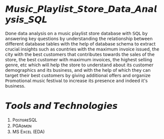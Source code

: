 # 𝙈𝙪𝙨𝙞𝙘_𝙋𝙡𝙖𝙮𝙡𝙞𝙨𝙩_𝙎𝙩𝙤𝙧𝙚_𝘿𝙖𝙩𝙖_𝘼𝙣𝙖𝙡𝙮𝙨𝙞𝙨_𝙎𝙌𝙇

𝖣𝗈𝗇𝖾 𝖽𝖺𝗍𝖺 𝖺𝗇𝖺𝗅𝗒𝗌𝗂𝗌 𝗈𝗇 𝖺 𝗆𝗎𝗌𝗂𝖼 𝗉𝗅𝖺𝗒𝗅𝗂𝗌𝗍 𝗌𝗍𝗈𝗋𝖾 𝖽𝖺𝗍𝖺𝖻𝖺𝗌𝖾 𝗐𝗂𝗍𝗁 𝖲𝖰𝖫 𝖻𝗒 𝖺𝗇𝗌𝗐𝖾𝗋𝗂𝗇𝗀 𝗄𝖾𝗒 𝗊𝗎𝖾𝗌𝗍𝗂𝗈𝗇𝗌 𝖻𝗒 𝗎𝗇𝖽𝖾𝗋𝗌𝗍𝖺𝗇𝖽𝗂𝗇𝗀 𝗍𝗁𝖾 𝗋𝖾𝗅𝖺𝗍𝗂𝗈𝗇𝗌𝗁𝗂p 𝖻𝖾𝗍𝗐𝖾𝖾𝗇 𝖽𝗂𝖿𝖿𝖾𝗋𝖾𝗇𝗍 𝖽𝖺𝗍𝖺𝖻𝖺𝗌𝖾 𝗍𝖺𝖻𝗅𝖾𝗌 𝗐𝗂𝗍𝗁 𝗍𝗁𝖾 𝗁𝖾𝗅𝗉 𝗈𝖿 𝖽𝖺𝗍𝖺𝖻𝖺𝗌𝖾 𝗌𝖼𝗁𝖾𝗆𝖺 𝗍𝗈 𝖾𝗑𝗍𝗋𝖺𝖼𝗍 𝖼𝗋𝗎𝖼𝗂𝖺𝗅 𝗂𝗇𝗌𝗂𝗀𝗁𝗍𝗌 𝗌𝗎𝖼𝗁 𝖺𝗌 𝖼𝗈𝗎𝗇𝗍𝗋𝗂𝖾𝗌 𝗐𝗂𝗍𝗁 𝗍𝗁𝖾 𝗆𝖺𝗑𝗂𝗆𝗎𝗆 𝗂𝗇𝗏𝗈𝗂𝖼𝖾 𝗂𝗌𝗌𝗎𝖾𝖽, 𝗍𝗁𝖾 𝖼𝗂𝗍𝗒 𝗐𝗂𝗍𝗁 𝗍𝗁𝖾 𝖻𝖾𝗌𝗍 𝖼𝗎𝗌𝗍𝗈𝗆𝖾𝗋𝗌 𝗍𝗁𝖺𝗍 𝖼𝗈𝗇𝗍𝗋𝗂𝖻𝗎𝗍𝖾𝗌 𝗍𝗈𝗐𝖺𝗋𝖽𝗌 𝗍𝗁𝖾 𝗌𝖺𝗅𝖾𝗌 𝗈𝖿 𝗍𝗁𝖾 𝗌𝗍𝗈𝗋𝖾, 𝗍𝗁𝖾 𝖻𝖾𝗌𝗍 𝖼𝗎𝗌𝗍𝗈𝗆𝖾𝗋 𝗐𝗂𝗍𝗁 𝗆𝖺𝗑𝗂𝗆𝗎𝗆 𝗂𝗇𝗏𝗈𝗂𝖼𝖾𝗌, 𝗍𝗁𝖾 𝗁𝗂𝗀𝗁𝖾𝗌𝗍 𝗌𝖾𝗅𝗅𝗂𝗇𝗀 𝗀𝖾𝗇𝗋𝖾, 𝖾𝗍𝖼 𝗐𝗁𝗂𝖼𝗁 𝗐𝗂𝗅𝗅 𝗁𝖾𝗅𝗉 𝗍𝗁𝖾 𝗌𝗍𝗈𝗋𝖾 𝗍𝗈 𝗎𝗇𝖽𝖾𝗋𝗌𝗍𝖺𝗇𝖽 𝖺𝖻𝗈𝗎𝗍 𝗂𝗍𝗌 𝖼𝗎𝗌𝗍𝗈𝗆𝖾𝗋 𝖽𝖾𝗆𝗈𝗀𝗋𝖺𝗉𝗁𝗂𝖼𝗌 𝖺𝗇𝖽 𝗂𝗍𝗌 𝖻𝗎𝗌𝗂𝗇𝖾𝗌𝗌, 𝖺𝗇𝖽 𝗐𝗂𝗍𝗁 𝗍𝗁𝖾 𝗁𝖾𝗅𝗉 𝗈𝖿 𝗐𝗁𝗂𝖼𝗁 𝗍𝗁𝖾𝗒 𝖼𝖺𝗇 𝗍𝖺𝗋𝗀𝖾𝗍 𝗍𝗁𝖾𝗂𝗋 𝖻𝖾𝗌𝗍 𝖼𝗎𝗌𝗍𝗈𝗆𝖾𝗋𝗌 𝖻𝗒 𝗀𝗂𝗏𝗂𝗇𝗀 𝖺𝖽𝖽𝗂𝗍𝗂𝗈𝗇𝖺𝗅 𝗈𝖿𝖿𝖾𝗋𝗌 𝖺𝗇𝖽 𝗈𝗋𝗀𝖺𝗇𝗂𝗓𝖾 𝖯𝗋𝗈𝗆𝗈𝗍𝗂𝗈𝗇𝖺𝗅 𝗆𝗎𝗌𝗂𝖼 𝖿𝖾𝗌𝗍𝗂𝗏𝖺𝗅 𝗍𝗈 𝗂𝗇𝖼𝗋𝖾𝖺𝗌𝖾 𝗂𝗍𝗌 𝗉𝗋𝖾𝗌𝖾𝗇𝖼𝖾 𝖺𝗇𝖽 𝗂𝗇𝖽𝖾𝖾𝖽 𝗂𝗍'𝗌 𝖻𝗎𝗌𝗂𝗇𝖾𝗌𝗌.

# 𝙏𝙤𝙤𝙡𝙨 𝙖𝙣𝙙 𝙏𝙚𝙘𝙝𝙣𝙤𝙡𝙤𝙜𝙞𝙚𝙨

1. PᴏꜱᴛɢʀᴇSQL
2. PGAᴅᴍɪɴ
3. MS Exᴄᴇʟ (EDA)

